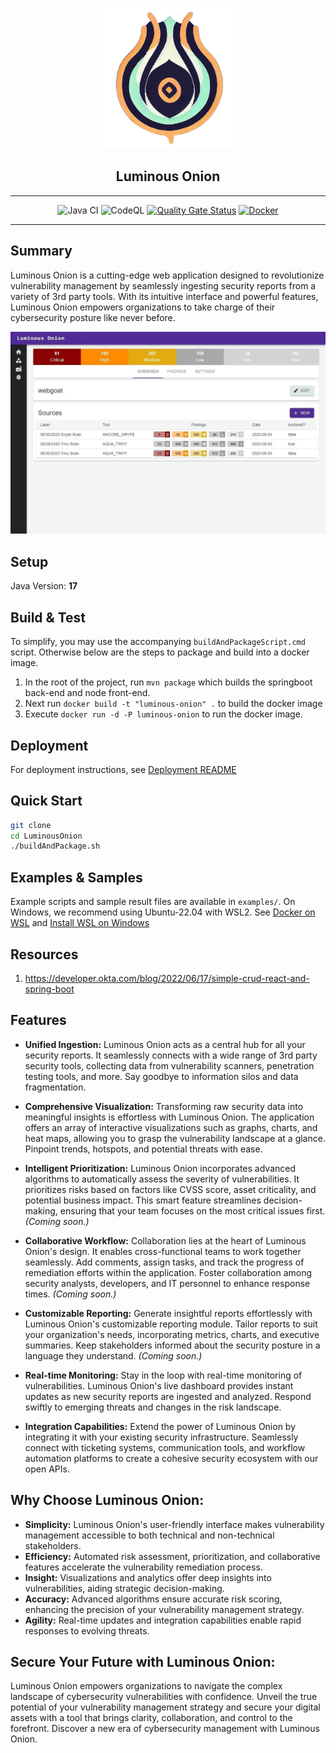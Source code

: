 <p align="center" width="100%">
<img alt="luminous onion logo" src ="docs/static/images/luminous-onion-logo.png" height="225"/>

<h2 align="center">Luminous Onion </h2>
</p>

---

<div align="center">

![Java CI](https://github.com/zkarpinski/Luminous-Onion/actions/workflows/maven.yml/badge.svg)
![CodeQL](https://github.com/zkarpinski/Luminous-Onion/actions/workflows/codeql.yml/badge.svg)
[![Quality Gate Status](https://sonarcloud.io/api/project_badges/measure?project=zkarpinski_Luminous-Onion&metric=alert_status)](https://sonarcloud.io/summary/new_code?id=zkarpinski_Luminous-Onion)
[![Docker](https://img.shields.io/badge/Docker-Latest-blue)](https://hub.docker.com/r/zkarpinski/luminous-onion/tags)

</div>

---

## Summary

Luminous Onion is a cutting-edge web application designed to revolutionize vulnerability management by seamlessly ingesting security reports from a variety of 3rd party tools. With its intuitive interface and powerful features, Luminous Onion empowers organizations to take charge of their cybersecurity posture like never before.

![Luminous Onion Screenshot](docs/static/images/product_view_with_scans.jpg)

## Setup

Java Version: **17**

## Build & Test

To simplify, you may use the accompanying `buildAndPackageScript.cmd` script. Otherwise below are the steps to package and build into a docker image.

1. In the root of the project, run `mvn package` which builds the springboot back-end and node front-end.
2. Next run `docker build -t "luminous-onion" .` to build the docker image
3. Execute `docker run -d -P luminous-onion` to run the docker image.

## Deployment

For deployment instructions, see [Deployment README](deployment/terraform/README.md)

## Quick Start

```sh
git clone
cd LuminousOnion
./buildAndPackage.sh
```

## Examples & Samples

Example scripts and sample result files are available in `examples/`. On Windows, we recommend using Ubuntu-22.04 with WSL2. See [Docker on WSL](https://docs.docker.com/desktop/wsl/) and [Install WSL on Windows](https://docs.docker.com/desktop/wsl/)

## Resources

1. https://developer.okta.com/blog/2022/06/17/simple-crud-react-and-spring-boot

## Features

- **Unified Ingestion:** Luminous Onion acts as a central hub for all your security reports. It seamlessly connects with a wide range of 3rd party security tools, collecting data from vulnerability scanners, penetration testing tools, and more. Say goodbye to information silos and data fragmentation.

- **Comprehensive Visualization:** Transforming raw security data into meaningful insights is effortless with Luminous Onion. The application offers an array of interactive visualizations such as graphs, charts, and heat maps, allowing you to grasp the vulnerability landscape at a glance. Pinpoint trends, hotspots, and potential threats with ease.

- **Intelligent Prioritization:** Luminous Onion incorporates advanced algorithms to automatically assess the severity of vulnerabilities. It prioritizes risks based on factors like CVSS score, asset criticality, and potential business impact. This smart feature streamlines decision-making, ensuring that your team focuses on the most critical issues first. _(Coming soon.)_

- **Collaborative Workflow:** Collaboration lies at the heart of Luminous Onion's design. It enables cross-functional teams to work together seamlessly. Add comments, assign tasks, and track the progress of remediation efforts within the application. Foster collaboration among security analysts, developers, and IT personnel to enhance response times. _(Coming soon.)_

- **Customizable Reporting:** Generate insightful reports effortlessly with Luminous Onion's customizable reporting module. Tailor reports to suit your organization's needs, incorporating metrics, charts, and executive summaries. Keep stakeholders informed about the security posture in a language they understand. _(Coming soon.)_

- **Real-time Monitoring:** Stay in the loop with real-time monitoring of vulnerabilities. Luminous Onion's live dashboard provides instant updates as new security reports are ingested and analyzed. Respond swiftly to emerging threats and changes in the risk landscape.

- **Integration Capabilities:** Extend the power of Luminous Onion by integrating it with your existing security infrastructure. Seamlessly connect with ticketing systems, communication tools, and workflow automation platforms to create a cohesive security ecosystem with our open APIs.

## Why Choose Luminous Onion:

- **Simplicity:** Luminous Onion's user-friendly interface makes vulnerability management accessible to both technical and non-technical stakeholders.
- **Efficiency:** Automated risk assessment, prioritization, and collaborative features accelerate the vulnerability remediation process.
- **Insight:** Visualizations and analytics offer deep insights into vulnerabilities, aiding strategic decision-making.
- **Accuracy:** Advanced algorithms ensure accurate risk scoring, enhancing the precision of your vulnerability management strategy.
- **Agility:** Real-time updates and integration capabilities enable rapid responses to evolving threats.

## Secure Your Future with Luminous Onion:

Luminous Onion empowers organizations to navigate the complex landscape of cybersecurity vulnerabilities with confidence. Unveil the true potential of your vulnerability management strategy and secure your digital assets with a tool that brings clarity, collaboration, and control to the forefront. Discover a new era of cybersecurity management with Luminous Onion.
